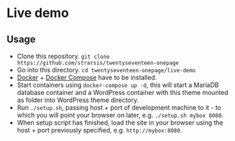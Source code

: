 # Live demo

## Usage

- Clone this repository. `git clone https://github.com/strarsis/twentyseventeen-onepage`
- Go into this directory. `cd twentyseventeen-onepage/live-demo`
- [Docker](https://docs.docker.com/engine/installation/) + [Docker Compose](https://docs.docker.com/compose/install/) have to be installed.
- Start containers using `docker-compose up -d`, this will start a MariaDB database container and a WordPress container with this theme mounted as folder into WordPress theme directory.
- Run `./setup.sh`, passing host + port of development machine to it - to which you will point your browser on later, e.g. `./setup.sh mybox 8080`.
- When setup script has finished, load the site in your browser using the host + port previously specified, e.g. `http://mybox:8080`.
